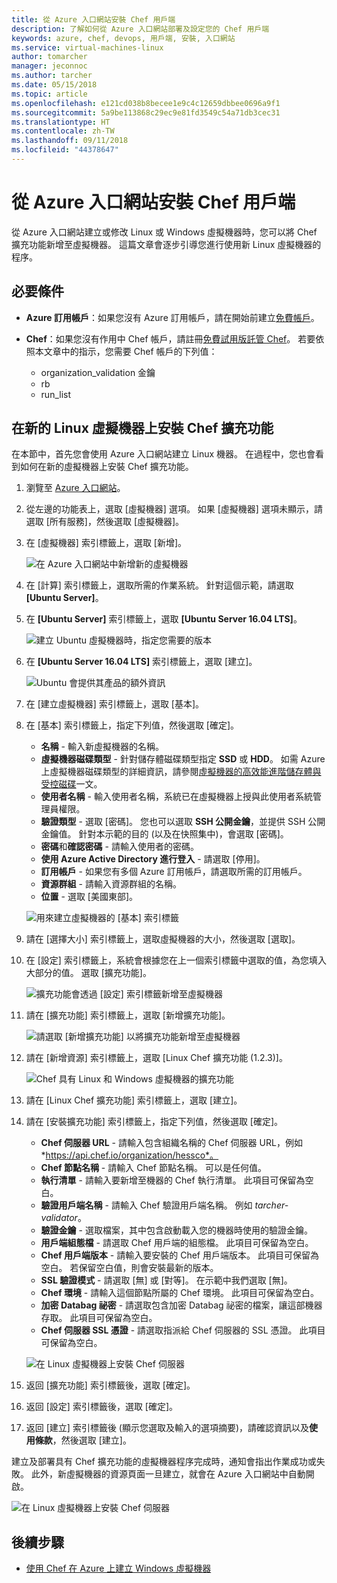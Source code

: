 ```yaml
---
title: 從 Azure 入口網站安裝 Chef 用戶端
description: 了解如何從 Azure 入口網站部署及設定您的 Chef 用戶端
keywords: azure, chef, devops, 用戶端, 安裝, 入口網站
ms.service: virtual-machines-linux
author: tomarcher
manager: jeconnoc
ms.author: tarcher
ms.date: 05/15/2018
ms.topic: article
ms.openlocfilehash: e121cd038b8becee1e9c4c12659dbbee0696a9f1
ms.sourcegitcommit: 5a9be113868c29ec9e81fd3549c54a71db3cec31
ms.translationtype: HT
ms.contentlocale: zh-TW
ms.lasthandoff: 09/11/2018
ms.locfileid: "44378647"
---
```

# <a name="install-the-chef-client-from-the-azure-portal"></a>從 Azure 入口網站安裝 Chef 用戶端
從 Azure 入口網站建立或修改 Linux 或 Windows 虛擬機器時，您可以將 Chef 擴充功能新增至虛擬機器。 這篇文章會逐步引導您進行使用新 Linux 虛擬機器的程序。

## <a name="prerequisites"></a>必要條件
- **Azure 訂用帳戶**：如果您沒有 Azure 訂用帳戶，請在開始前建立[免費帳戶](https://azure.microsoft.com/free/?ref=microsoft.com&utm_source=microsoft.com&utm_medium=docs&utm_campaign=visualstudio)。

- **Chef**：如果您沒有作用中 Chef 帳戶，請註冊[免費試用版託管 Chef](https://manage.chef.io/signup)。 若要依照本文章中的指示，您需要 Chef 帳戶的下列值： 
    - organization_validation 金鑰
    - rb
    - run_list

## <a name="install-the-chef-extension-on-a-new-linux-virtual-machine"></a>在新的 Linux 虛擬機器上安裝 Chef 擴充功能
在本節中，首先您會使用 Azure 入口網站建立 Linux 機器。 在過程中，您也會看到如何在新的虛擬機器上安裝 Chef 擴充功能。

1. 瀏覽至 [Azure 入口網站](http://portal.azure.com)。

1. 從左邊的功能表上，選取 [虛擬機器] 選項。 如果 [虛擬機器] 選項未顯示，請選取 [所有服務]，然後選取 [虛擬機器]。

1. 在 [虛擬機器] 索引標籤上，選取 [新增]。

    ![在 Azure 入口網站中新增新的虛擬機器](./media/chef-extension-portal/add-vm.png)

1. 在 [計算] 索引標籤上，選取所需的作業系統。 針對這個示範，請選取 **[Ubuntu Server]**。

1. 在 **[Ubuntu Server]** 索引標籤上，選取 **[Ubuntu Server 16.04 LTS]**。

    ![建立 Ubuntu 虛擬機器時，指定您需要的版本](./media/chef-extension-portal/ubuntu-server-version.png)

1. 在 **[Ubuntu Server 16.04 LTS]** 索引標籤上，選取 [建立]。

    ![Ubuntu 會提供其產品的額外資訊](./media/chef-extension-portal/create-vm.png)

1. 在 [建立虛擬機器] 索引標籤上，選取 [基本]。

1. 在 [基本] 索引標籤上，指定下列值，然後選取 [確定]。

    - **名稱** - 輸入新虛擬機器的名稱。
    - **虛擬機器磁碟類型** - 針對儲存體磁碟類型指定 **SSD** 或 **HDD**。 如需 Azure 上虛擬機器磁碟類型的詳細資訊，請參閱[虛擬機器的高效能進階儲存體與受控磁碟](/azure/virtual-machines/windows/premium-storage)一文。
    - **使用者名稱** - 輸入使用者名稱，系統已在虛擬機器上授與此使用者系統管理員權限。
    - **驗證類型** - 選取 [密碼]。 您也可以選取 **SSH 公開金鑰**，並提供 SSH 公開金鑰值。 針對本示範的目的 (以及在快照集中)，會選取 [密碼]。
    - **密碼**和**確認密碼** - 請輸入使用者的密碼。
    - **使用 Azure Active Directory 進行登入** - 請選取 [停用]。
    - **訂用帳戶** - 如果您有多個 Azure 訂用帳戶，請選取所需的訂用帳戶。
    - **資源群組** - 請輸入資源群組的名稱。
    - **位置** - 選取 [美國東部]。

    ![用來建立虛擬機器的 [基本] 索引標籤](./media/chef-extension-portal/add-vm-basics.png)

1. 請在 [選擇大小] 索引標籤上，選取虛擬機器的大小，然後選取 [選取]。

1. 在 [設定] 索引標籤上，系統會根據您在上一個索引標籤中選取的值，為您填入大部分的值。 選取 [擴充功能]。

    ![擴充功能會透過 [設定] 索引標籤新增至虛擬機器](./media/chef-extension-portal/add-vm-select-extensions.png)

1. 請在 [擴充功能] 索引標籤上，選取 [新增擴充功能]。

    ![請選取 [新增擴充功能] 以將擴充功能新增至虛擬機器](./media/chef-extension-portal/add-vm-add-extension.png)

1. 請在 [新增資源] 索引標籤上，選取 [Linux Chef 擴充功能 (1.2.3)]。

    ![Chef 具有 Linux 和 Windows 虛擬機器的擴充功能](./media/chef-extension-portal/select-linux-chef-extension.png)

1. 請在 [Linux Chef 擴充功能] 索引標籤上，選取 [建立]。

1. 請在 [安裝擴充功能] 索引標籤上，指定下列值，然後選取 [確定]。

    - **Chef 伺服器 URL** - 請輸入包含組織名稱的 Chef 伺服器 URL，例如 *https://api.chef.io/organization/hessco*。
    - **Chef 節點名稱** - 請輸入 Chef 節點名稱。 可以是任何值。
    - **執行清單** - 請輸入要新增至機器的 Chef 執行清單。 此項目可保留為空白。
    - **驗證用戶端名稱** - 請輸入 Chef 驗證用戶端名稱。 例如 *tarcher-validator*。
    - **驗證金鑰** - 選取檔案，其中包含啟動載入您的機器時使用的驗證金鑰。 
    - **用戶端組態檔** - 請選取 Chef 用戶端的組態檔。 此項目可保留為空白。
    - **Chef 用戶端版本** - 請輸入要安裝的 Chef 用戶端版本。 此項目可保留為空白。 若保留空白值，則會安裝最新的版本。 
    - **SSL 驗證模式** - 請選取 [無] 或 [對等]。 在示範中我們選取 [無]。
    - **Chef 環境** - 請輸入這個節點所屬的 Chef 環境。 此項目可保留為空白。
    - **加密 Databag 祕密** - 請選取包含加密 Databag 祕密的檔案，讓這部機器存取。 此項目可保留為空白。
    - **Chef 伺服器 SSL 憑證** - 請選取指派給 Chef 伺服器的 SSL 憑證。 此項目可保留為空白。

    ![在 Linux 虛擬機器上安裝 Chef 伺服器](./media/chef-extension-portal/install-extension.png)

1. 返回 [擴充功能] 索引標籤後，選取 [確定]。

1. 返回 [設定] 索引標籤後，選取 [確定]。

1. 返回 [建立] 索引標籤後 (顯示您選取及輸入的選項摘要)，請確認資訊以及**使用條款**，然後選取 [建立]。

建立及部署具有 Chef 擴充功能的虛擬機器程序完成時，通知會指出作業成功或失敗。 此外，新虛擬機器的資源頁面一旦建立，就會在 Azure 入口網站中自動開啟。

![在 Linux 虛擬機器上安裝 Chef 伺服器](./media/chef-extension-portal/resource-created.png)

## <a name="next-steps"></a>後續步驟
* [使用 Chef 在 Azure 上建立 Windows 虛擬機器](/azure/virtual-machines/windows/chef-automation)
